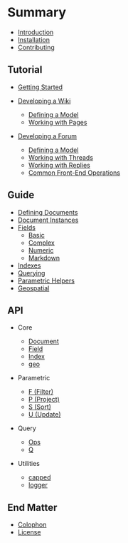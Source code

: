 # Summary

* [Introduction](README.md)
* [Installation](installation.md)
* [Contributing](contributing.md)

## Tutorial

* [Getting Started](tutorial/README.md)
* [Developing a Wiki](tutorial/wiki/README.md)
  * [Defining a Model](tutorial/wiki/model.md)
  * [Working with Pages](tutorial/wiki/page.md)

* [Developing a Forum](tutorial/forum/README.md)
  * [Defining a Model](tutorial/forum/model.md)
  * [Working with Threads](tutorial/forum/thread.md)
  * [Working with Replies](tutorial/forum/reply.md)
  * [Common Front-End Operations](tutorial/forum/front-end.md)

## Guide

* [Defining Documents](guide/documents.md)
* [Document Instances](guide/instances.md)
* [Fields](guide/fields.md)
  * [Basic](guide/fields-basic.md)
  * [Complex](guide/fields-complex.md)
  * [Numeric](guide/fields-numeric.md)
  * [Markdown](guide/fields-markdown.md)
* [Indexes](guide/indexes.md)
* [Querying](guide/querying.md)
* [Parametric Helpers](guide/parametric.md)
* [Geospatial](guide/geospatial.md)

## API

* Core
  * [Document](api/document.md)
  * [Field](api/field.md)
  * [Index](api/index.md)
  * [geo](api/geo.md)

* Parametric
  * [F \(Filter\)](api/parametric/filter.md)
  * [P \(Project\)](api/parametric/project.md)
  * [S \(Sort\)](api/parametric/sort.md)
  * [U \(Update\)](api/parametric/update.md)

* Query
  * [Ops](api/query/ops.md)
  * [Q](api/query/query.md)

* Utilities
  * [capped](api/util/capped.md)
  * [logger](api/util/logger.md)

## End Matter

* [Colophon](colophon.md)
* [License](license.md)
